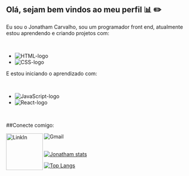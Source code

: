 ## Olá, sejam bem vindos ao meu perfil :bar_chart: :pencil2:

Eu sou o Jonatham Carvalho, sou um programador front end, atualmente estou aprendendo e criando projetos com:

 <br>
 
 - <img src="https://img.shields.io/badge/HTML5-E34F26?style=for-the-badge&logo=html5&logoColor=white" alt=" HTML-logo">
 - <img src="https://img.shields.io/badge/CSS3-1572B6?style=for-the-badge&logo=css3&logoColor=white" alt=" CSS-logo">
  E estou iniciando o aprendizado com:
  
  <br>
  
   - <img src="https://img.shields.io/badge/Java-ED8B00?style=for-the-badge&logo=openjdk&logoColor=white" alt="JavaScript-logo">
   - <img src="https://img.shields.io/badge/React-20232A?style=for-the-badge&logo=react&logoColor=61DAFB" alt="React-logo">
 
  <br>

  ##Conecte comigo:
  
<p> 
  <a href="https://www.linkedin.com/in/jonatham-carvalho-b21ab61b0/"> 
  <img align="left" alt="LinkIn" width="100px" src="https://img.shields.io/badge/LinkedIn-0077B5?style=for-the-badge&logo=linkedin&logoColor=white">
  </a>

  <a href="jonatham.carvalho@gmail.com"> 
  <img align="left" alt="Gmail" widht="100px" src="https://img.shields.io/badge/Gmail-D14836?style=for-the-badge&logo=gmail&logoColor=white">
   </a>
</p>

<br>
<br>

[![Jonatham stats](https://github-readme-stats.vercel.app/api?username=JonathamCarvalho)](https://github.com/anuraghazra/github-readme-stats)

[![Top Langs](https://github-readme-stats.vercel.app/api/top-langs/?username=JonathamCarvalho)](https://github.com/anuraghazra/github-readme-stats)
    
  
  
  
